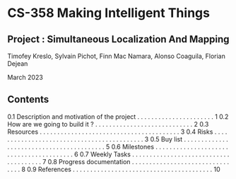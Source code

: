 # CS-358 Making Intelligent Things
## Project : Simultaneous Localization And Mapping
Timofey Kreslo, Sylvain Pichot, Finn Mac Namara, Alonso Coaguila, Florian Dejean

March 2023

## Contents

 0.1 Description and motivation of the project . . . . . . . . . . . . . . . . . . . . . . 1
 0.2 How are we going to build it ? . . . . . . . . . . . . . . . . . . . . . . . . . . . . 2
 0.3 Resources . . . . . . . . . . . . . . . . . . . . . . . . . . . . . . . . . . . . . . . . 3
 0.4 Risks . . . . . . . . . . . . . . . . . . . . . . . . . . . . . . . . . . . . . . . . . . . 3
 0.5 Buy list . . . . . . . . . . . . . . . . . . . . . . . . . . . . . . . . . . . . . . . . . 5
 0.6 Milestones . . . . . . . . . . . . . . . . . . . . . . . . . . . . . . . . . . . . . . . . 6
 0.7 Weekly Tasks . . . . . . . . . . . . . . . . . . . . . . . . . . . . . . . . . . . . . . 7
 0.8 Progress documentation . . . . . . . . . . . . . . . . . . . . . . . . . . . . . . . . 8
 0.9 References . . . . . . . . . . . . . . . . . . . . . . . . . . . . . . . . . . . . . . . . 10

